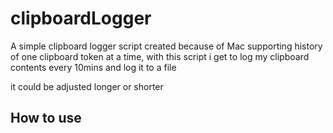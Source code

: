 # clipboardLogger
A simple clipboard logger script created because of Mac supporting history of one clipboard token at a time, with this script i get to log my clipboard contents every 10mins and log it to a file

it could be adjusted longer or shorter

## How to use
